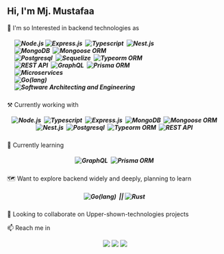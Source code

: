 ## Hi, I'm Mj. Mustafaa

👀 I'm so Interested in backend technologies as <h5 align="">
&nbsp;&nbsp;&nbsp;&nbsp; ![Node.js](https://img.shields.io/badge/-Node.js-05122A?style=flat&logo=node.js)&nbsp;![Express.js](https://img.shields.io/badge/-Expressjs-05122A?style=flat&logo=express)&nbsp; ![Typescript](https://img.shields.io/badge/-Typescript-05122A?style=flat&logo=typescript)&nbsp; ![Nest.js](https://img.shields.io/badge/-Nest.js-05122A?style=flat&logo=nestjs)&nbsp;
 <br> &nbsp;&nbsp;&nbsp;&nbsp; ![MongoDB](https://img.shields.io/badge/-MongoDB-05122A?style=flat&logo=mongodb)&nbsp; ![Mongoose ORM](https://img.shields.io/badge/-Mongoose_ORM-05122A?style=flat&logo=)&nbsp; 
 <br> &nbsp;&nbsp;&nbsp;&nbsp; ![Postgresql](https://img.shields.io/badge/-Postgresql-05122A?style=flat&logo=postgresql)&nbsp; ![Sequelize](https://img.shields.io/badge/-Sequelize_ORM-05122A?style=flat&logo=sequelize)&nbsp; ![Typeorm ORM](https://img.shields.io/badge/-Typeorm-05122A?style=flat&logo=typeorm)&nbsp; 
 <br> &nbsp;&nbsp;&nbsp;&nbsp; ![REST API](https://img.shields.io/badge/-REST_API-05122A?style=flat&logo=api)&nbsp; ![GraphQL](https://img.shields.io/badge/-GraphQL-05122A?style=flat&logo=graphql)&nbsp; ![Prisma ORM](https://img.shields.io/badge/-Prisma_ORM-05122A?style=flat&logo=prisma)&nbsp;
 <br> &nbsp;&nbsp;&nbsp;&nbsp; ![Microservices](https://img.shields.io/badge/-Microservices-05122A?style=flat&logo=ms)&nbsp; 
 <br> &nbsp;&nbsp;&nbsp;&nbsp; ![Go(lang)](https://img.shields.io/badge/-Go-05122A?style=flat&logo=go)&nbsp;
 <br> &nbsp;&nbsp;&nbsp;&nbsp; ![Software Architecting and Engineering](https://img.shields.io/badge/-Software_Architecting_and_Engineering-05122A?style=flat&logo=architect)&nbsp;</h5> 
⚒  Currently working with <h5 align="center">![Node.js](https://img.shields.io/badge/-Node.js-05122A?style=flat&logo=node.js)&nbsp; ![Typescript](https://img.shields.io/badge/-Typescript-05122A?style=flat&logo=typescript)&nbsp; ![Express.js](https://img.shields.io/badge/-Expressjs-05122A?style=flat&logo=express)&nbsp; ![MongoDB](https://img.shields.io/badge/-MongoDB-05122A?style=flat&logo=mongodb)&nbsp; ![Mongoose ORM](https://img.shields.io/badge/-Mongoose_ORM-05122A?style=flat&logo=)&nbsp; ![Nest.js](https://img.shields.io/badge/-Nest.js-05122A?style=flat&logo=nestjs)&nbsp; ![Postgresql](https://img.shields.io/badge/-Postgresql-05122A?style=flat&logo=postgresql)&nbsp; ![Typeorm ORM](https://img.shields.io/badge/-Typeorm-05122A?style=flat&logo=typeorm)&nbsp; ![REST API](https://img.shields.io/badge/-REST_API-05122A?style=flat&logo=api)&nbsp;</h5> 
🌱 Currently learning <h5 align="center">![GraphQL](https://img.shields.io/badge/-GraphQL-05122A?style=flat&logo=graphql)&nbsp; ![Prisma ORM](https://img.shields.io/badge/-Prisma_ORM-05122A?style=flat&logo=prisma)&nbsp;</h5>
🗺 Want to explore backend widely and deeply, planning to learn <h5 align="center">![Go(lang)](https://img.shields.io/badge/-Go-05122A?style=flat&logo=go)&nbsp; || ![Rust](https://img.shields.io/badge/-Rust-05122A?style=flat&logo=rust)&nbsp;</h5> 
💞️ Looking to collaborate on Upper-shown-technologies projects

📫 Reach me in 
<p align="center">
<a href="mailto:mustafobey99@mail.ru"><img src="https://img.shields.io/badge/-mustafobey99@mail.ru-D14836?style=flat&logo=Gmail&logoColor=white"/></a>
<a href="https://www.instagram.com/mjmustafaa/"><img src="https://img.shields.io/badge/-@mjmustafaa-E4405F?style=flat&logo=Instagram&logoColor=white"/></a>
<a href="https://t.me/Ok_Google99"><img src="https://img.shields.io/badge/-@Ok__Google99-1877F2?style=flat&logo=Telegram&logoColor=white"/></a>
</p>

